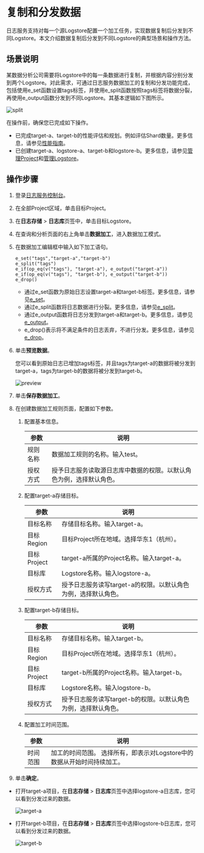 # 复制和分发数据

日志服务支持对每一个源Logstore配置一个加工任务，实现数据复制后分发到不同Logstore。本文介绍数据复制后分发到不同Logstore的典型场景和操作方法。

## 场景说明

某数据分析公司需要将Logstore中的每一条数据进行复制，并根据内容分别分发到两个Logstore。对此需求，可通过日志服务数据加工的复制和分发功能完成，包括使用e\_set函数设置tags标签，并使用e\_split函数按照tags标签将数据分裂，再使用e\_output函数分发到不同Logstore。其基本逻辑如下图所示。

![split](https://static-aliyun-doc.oss-accelerate.aliyuncs.com/assets/img/zh-CN/1448911161/p228486.png)

在操作前，确保您已完成如下操作。

-   已完成target-a、target-b的性能评估和规划。例如评估Shard数量。更多信息，请参见[性能指南](/cn.zh-CN/数据加工/性能指南.md)。
-   已创建target-a、logstore-a、target-b和logstore-b。更多信息，请参见[管理Project](/cn.zh-CN/数据采集/准备工作/管理Project.md)和[管理Logstore](/cn.zh-CN/数据采集/准备工作/管理Logstore.md)。

## 操作步骤

1.  登录[日志服务控制台](https://sls.console.aliyun.com)。

2.  在全部Project区域，单击目标Project。

3.  在**日志存储** \> **日志库**页签中，单击目标Logstore。

4.  在查询和分析页面的右上角单击**数据加工**，进入数据加工模式。

5.  在数据加工编辑框中输入如下加工语句。

    ```
    e_set("tags","target-a","target-b")
    e_split("tags")
    e_if(op_eq(v("tags"), "target-a"), e_output("target-a"))
    e_if(op_eq(v("tags"), "target-b"), e_output("target-b"))
    e_drop()
    ```

    -   通过e\_set函数为原始日志设置target-a和target-b标签。更多信息，请参见[e\_set](/cn.zh-CN/数据加工/数据加工语法/全局操作函数/字段赋值函数.md)。
    -   通过e\_split函数将日志数据进行分裂。更多信息，请参见[e\_split](/cn.zh-CN/数据加工/数据加工语法/全局操作函数/事件操作函数.md)。
    -   通过e\_output函数将日志分发到target-a和target-b。更多信息，请参见[e\_output](t947540.dita#concept_1180783/section_zi7_wtp_30c)。
    -   e\_drop\(\)表示将不满足条件的日志丢弃，不进行分发。更多信息，请参见[e\_drop](/cn.zh-CN/数据加工/数据加工语法/全局操作函数/事件操作函数.md)。
6.  单击**预览数据**。

    您可以看到原始日志已增加tags标签，并且tags为target-a的数据将被分发到target-a，tags为target-b的数据将被分发到target-b。

    ![preview](https://static-aliyun-doc.oss-accelerate.aliyuncs.com/assets/img/zh-CN/7369911161/p228492.png)

7.  单击**保存数据加工**。

8.  在创建数据加工规则页面，配置如下参数。

    1.  配置基本信息。

        |参数|说明|
        |--|--|
        |规则名称|数据加工规则的名称。输入test。|
        |授权方式|授予日志服务读取源日志库中数据的权限。以默认角色为例，选择默认角色。|

    2.  配置target-a存储目标。

        |参数|说明|
        |--|--|
        |目标名称|存储目标名称。输入target-a。|
        |目标Region|目标Project所在地域。选择华东1（杭州）。|
        |目标Project|target-a所属的Project名称。输入target-a。|
        |目标库|Logstore名称。输入logstore-a。|
        |授权方式|授予日志服务读写target-a的权限。以默认角色为例，选择默认角色。 |

    3.  配置target-b存储目标。

        |参数|说明|
        |--|--|
        |目标名称|存储目标名称。输入target-b。|
        |目标Region|目标Project所在地域。选择华东1（杭州）。|
        |目标Project|target-b所属的Project名称。输入target-b。|
        |目标库|Logstore名称。输入logstore-b。|
        |授权方式|授予日志服务读写target-b的权限。以默认角色为例，选择默认角色。 |

    4.  配置加工时间范围。

        |参数|说明|
        |--|--|
        |时间范围|加工的时间范围。 选择所有，即表示对Logstore中的数据从开始时间持续加工。|

9.  单击**确定**。


-   打开target-a项目，在**日志存储** \> **日志库**页签中选择logstore-a日志库，您可以看到分发过来的数据。

    ![target-a](https://static-aliyun-doc.oss-accelerate.aliyuncs.com/assets/img/zh-CN/7369911161/p228506.png)

-   打开target-b项目，在**日志存储** \> **日志库**页签中选择logstore-b日志库，您可以看到分发过来的数据。

    ![target-b](https://static-aliyun-doc.oss-accelerate.aliyuncs.com/assets/img/zh-CN/7369911161/p228518.png)



